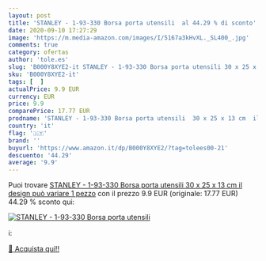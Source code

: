 ```yaml
---
layout: post
title: 'STANLEY - 1-93-330 Borsa porta utensili  al 44.29 % di sconto'
date: 2020-09-10 17:27:29
image: 'https://m.media-amazon.com/images/I/5167a3kHvXL._SL400_.jpg'
comments: true
category: ofertas
author: 'tole.es'
slug: 'B000Y8XYE2-it STANLEY - 1-93-330 Borsa porta utensili 30 x 25 x 13 cm il...'
sku: 'B000Y8XYE2-it'
tags: [  ]
actualPrice: 9.9 EUR
currency: EUR
price: 9.9
comparePrice: 17.77 EUR
prodname: 'STANLEY - 1-93-330 Borsa porta utensili  30 x 25 x 13 cm  il design può variare  1 pezzo'
country: 'it'
flag: '🇮🇹'
brand: ''
buyurl: 'https://www.amazon.it/dp/B000Y8XYE2/?tag=tolees00-21'
descuento: '44.29'
average: '9.9'
---
```


Puoi trovare [STANLEY - 1-93-330 Borsa porta utensili  30 x 25 x 13 cm  il design può variare  1 pezzo](https://www.amazon.it/dp/B000Y8XYE2/?tag=tolees00-21) con il prezzo 9.9 EUR (originale: 17.77 EUR) 44.29 % sconto qui:

[![STANLEY - 1-93-330 Borsa porta utensili ](https://m.media-amazon.com/images/I/5167a3kHvXL._SL400_.jpg)](https://www.amazon.it/dp/B000Y8XYE2/?tag=tolees00-21)

ℹ️:


[🛒 Acquista qui!!](https://www.amazon.it/dp/B000Y8XYE2/?tag=tolees00-21)
